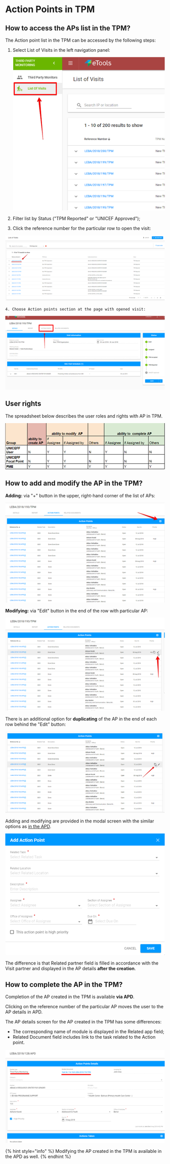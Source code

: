 # Action Points in TPM

## **How to access the APs list in the TPM?**

The Action point list in the TPM can be accessed by the following steps:

1. Select List of Visits in the left navigation panel: 

   ![](../../.gitbook/assets/1.png)

2. Filter list by Status \("TPM Reported" or "UNICEF Approved"\);
3. Click the reference number for the particular row to open the visit:

![List of Visits filtered by &quot;TPM Reported&quot; status](../../.gitbook/assets/58.png)

    4. Choose Action points section at the page with opened visit:

![Action points section in TPM](../../.gitbook/assets/2%20%281%29.png)

## User rights

The spreadsheet below describes the user roles and rights with AP in TPM.

![User rights with AP in TPM](../../.gitbook/assets/19%20%283%29.png)

## How to add and modify the AP in the TPM?

**Adding:** via "+" button in the upper, right-hand corner of the list of APs:

![Add action point button](../../.gitbook/assets/3.png)

**Modifying:** via "Edit" button in the end of the row with particular AP:

![Edit button](../../.gitbook/assets/4.png)

There is an additional option for **duplicating** of the AP in the end of each row behind the "Edit" button:

![Duplicate button](../../.gitbook/assets/etools-google-chrome-2018-08-11-18.52.50.png)

Adding and modifying are provided in the modal screen with the similar options as [in the APD](../action-points-screens-1/how-to-add-new-action-point.md). 

![Add Action Point modal window](../../.gitbook/assets/16%20%282%29.png)

The difference is that Related partner field is filled in accordance with the Visit partner and displayed in the AP details **after the creation**. 

## How to complete the AP in the TPM?

Completion of the AP created in the TPM is available **via APD**.

Clicking on the reference number of the particular AP moves the user to the AP details in APD.

The AP details screen for the AP created in the TPM has some differences:

* The corresponding name of module is displayed in the Related app field;
* Related Document field includes link to the task related to the Action point.

![APD: Action Point Details for AP created in TPM ](../../.gitbook/assets/6%20%283%29.png)

{% hint style="info" %}
Modifying the AP created in the TPM is available in the APD as well.
{% endhint %}

  




  


